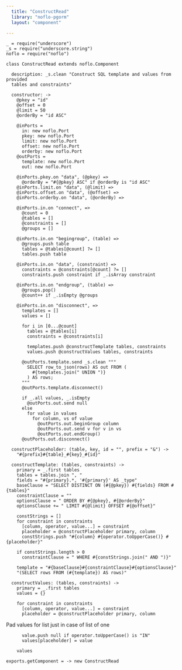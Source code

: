 ```yaml
---
  title: "ConstructRead"
  library: "noflo-pgorm"
  layout: "component"

---
```


    _ = require("underscore")
    _s = require("underscore.string")
    noflo = require("noflo")
    
    class ConstructRead extends noflo.Component
    
      description: _s.clean "Construct SQL template and values from provided
      tables and constraints"
    
      constructor: ->
        @pkey = "id"
        @offset = 0
        @limit = 50
        @orderBy = "id ASC"
    
        @inPorts =
          in: new noflo.Port
          pkey: new noflo.Port
          limit: new noflo.Port
          offset: new noflo.Port
          orderby: new noflo.Port
        @outPorts =
          template: new noflo.Port
          out: new noflo.Port
    
        @inPorts.pkey.on "data", (@pkey) =>
          @orderBy = "#{@pkey} ASC" if @orderBy is "id ASC"
        @inPorts.limit.on "data", (@limit) =>
        @inPorts.offset.on "data", (@offset) =>
        @inPorts.orderby.on "data", (@orderBy) =>
    
        @inPorts.in.on "connect", =>
          @count = 0
          @tables = []
          @constraints = []
          @groups = []
    
        @inPorts.in.on "begingroup", (table) =>
          @groups.push table
          tables = @tables[@count] ?= []
          tables.push table
     
        @inPorts.in.on "data", (constraint) =>
          constraints = @constraints[@count] ?= []
          constraints.push constraint if _.isArray constraint
    
        @inPorts.in.on "endgroup", (table) =>
          @groups.pop()
          @count++ if _.isEmpty @groups
    
        @inPorts.in.on "disconnect", =>
          templates = []
          values = []
    
          for i in [0...@count]
            tables = @tables[i]
            constraints = @constraints[i]
    
            templates.push @constructTemplate tables, constraints
            values.push @constructValues tables, constraints
    
          @outPorts.template.send _s.clean """
            SELECT row_to_json(rows) AS out FROM (
              #{templates.join(" UNION ")}
            ) AS rows;
          """
          @outPorts.template.disconnect()
    
          if _.all values, _.isEmpty
            @outPorts.out.send null
          else
            for value in values
              for column, vs of value
                @outPorts.out.beginGroup column
                @outPorts.out.send v for v in vs
                @outPorts.out.endGroup()
          @outPorts.out.disconnect()
    
      constructPlaceholder: (table, key, id = "", prefix = "&") ->
        "#{prefix}#{table}_#{key}_#{id}"
    
      constructTemplate: (tables, constraints) ->
        primary = _.first tables
        tables = tables.join ", "
        fields = "#{primary}.*, '#{primary}' AS _type"
        baseClause = "SELECT DISTINCT ON (#{@pkey}) #{fields} FROM #{tables}"
        constraintClause = ""
        optionsClause = " ORDER BY #{@pkey}, #{@orderBy}"
        optionsClause += " LIMIT #{@limit} OFFSET #{@offset}"
    
        constStrings = []
        for constraint in constraints
          [column, operator, value...] = constraint
          placeholder = @constructPlaceholder primary, column
          constStrings.push "#{column} #{operator.toUpperCase()} #{placeholder}"
    
        if constStrings.length > 0
          constraintClause = " WHERE #{constStrings.join(" AND ")}"
    
        template = "#{baseClause}#{constraintClause}#{optionsClause}"
        "(SELECT rows FROM (#{template}) AS rows)"
    
      constructValues: (tables, constraints) ->
        primary = _.first tables
        values = {}
    
        for constraint in constraints
          [column, operator, value...] = constraint
          placeholder = @constructPlaceholder primary, column

Pad values for list just in case of list of one

          value.push null if operator.toUpperCase() is "IN"
          values[placeholder] = value
    
        values
    
    exports.getComponent = -> new ConstructRead
    
